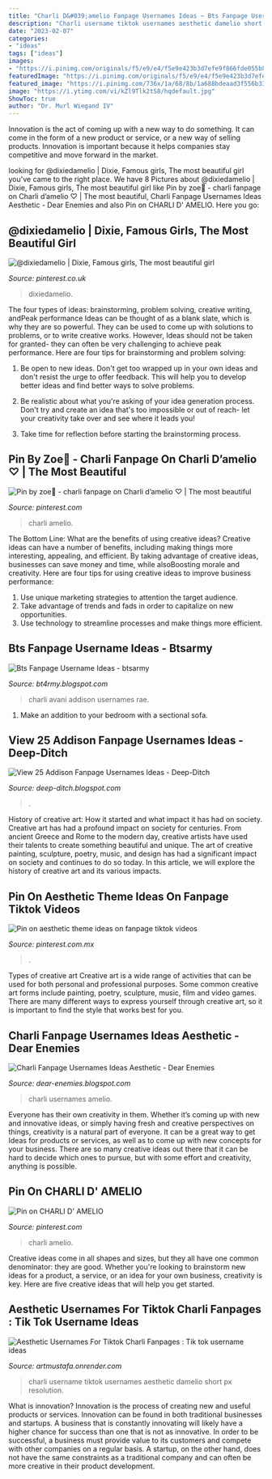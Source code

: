```yaml
---
title: "Charli D&#039;amelio Fanpage Usernames Ideas ~ Bts Fanpage Username Ideas"
description: "Charli username tiktok usernames aesthetic damelio short px resolution"
date: "2023-02-07"
categories:
- "ideas"
tags: ["ideas"]
images:
- "https://i.pinimg.com/originals/f5/e9/e4/f5e9e423b3d7efe9f866fde055b8b4a6.jpg"
featuredImage: "https://i.pinimg.com/originals/f5/e9/e4/f5e9e423b3d7efe9f866fde055b8b4a6.jpg"
featured_image: "https://i.pinimg.com/736x/1a/68/8b/1a688bdeaad3f556b3310d501e1bdad9.jpg"
image: "https://i.ytimg.com/vi/kZl9Tlk2tS8/hqdefault.jpg"
ShowToc: true
author: "Dr. Murl Wiegand IV"
---
```



Innovation is the act of coming up with a new way to do something. It can come in the form of a new product or service, or a new way of selling products. Innovation is important because it helps companies stay competitive and move forward in the market.

	

		
looking for @dixiedamelio | Dixie, Famous girls, The most beautiful girl you've came to the right place. We have 8 Pictures about @dixiedamelio | Dixie, Famous girls, The most beautiful girl like Pin by zoe🙉 - charli fanpage on Charli d’amelio ♡ | The most beautiful, Charli Fanpage Usernames Ideas Aesthetic - Dear Enemies and also Pin on CHARLI D&#039; AMELIO. Here you go:
		
    
## @dixiedamelio | Dixie, Famous Girls, The Most Beautiful Girl

<img loading=lazy src="https://i.pinimg.com/originals/fc/96/00/fc960041f0e1e417a941756915c5ea40.jpg" onerror="this.onerror=null;this.src='https://tse3.mm.bing.net/th?id=OIP.r_w2dKptefDmOg4a9TwolwHaNK&amp;pid=15.1';" alt="@dixiedamelio | Dixie, Famous girls, The most beautiful girl">

_Source: pinterest.co.uk_

>dixiedamelio. 

	

The four types of ideas: brainstorming, problem solving, creative writing, andPeak performance
Ideas can be thought of as a blank slate, which is why they are so powerful. They can be used to come up with solutions to problems, or to write creative works. However, Ideas should not be taken for granted- they can often be very challenging to achieve peak performance. Here are four tips for brainstorming and problem solving:
1. Be open to new ideas. Don't get too wrapped up in your own ideas and don't resist the urge to offer feedback. This will help you to develop better ideas and find better ways to solve problems.

2. Be realistic about what you're asking of your idea generation process. Don't try and create an idea that's too impossible or out of reach- let your creativity take over and see where it leads you!

3. Take time for reflection before starting the brainstorming process.

    
## Pin By Zoe🙉 - Charli Fanpage On Charli D’amelio ♡ | The Most Beautiful

<img loading=lazy src="https://i.pinimg.com/originals/f5/e9/e4/f5e9e423b3d7efe9f866fde055b8b4a6.jpg" onerror="this.onerror=null;this.src='https://tse3.mm.bing.net/th?id=OIP.8hqhOSwczxs2IgzR90c36gHaJJ&amp;pid=15.1';" alt="Pin by zoe🙉 - charli fanpage on Charli d’amelio ♡ | The most beautiful">

_Source: pinterest.com_

>charli amelio. 

	

The Bottom Line: What are the benefits of using creative ideas?
Creative ideas can have a number of benefits, including making things more interesting, appealing, and efficient. By taking advantage of creative ideas, businesses can save money and time, while alsoBoosting morale and creativity. Here are four tips for using creative ideas to improve business performance: 
1. Use unique marketing strategies to attention the target audience.
2. Take advantage of trends and fads in order to capitalize on new opportunities.
3. Use technology to streamline processes and make things more efficient. 

    
## Bts Fanpage Username Ideas - Btsarmy

<img loading=lazy src="https://i.pinimg.com/736x/73/96/44/7396440518d80ae26ef68030fabb2d52.jpg" onerror="this.onerror=null;this.src='https://tse4.mm.bing.net/th?id=OIP.MPiZEB8jIrOcqAZmxkIUYgHaLG&amp;pid=15.1';" alt="Bts Fanpage Username Ideas - btsarmy">

_Source: bt4rmy.blogspot.com_

>charli avani addison usernames rae. 

	

1. Make an addition to your bedroom with a sectional sofa.

    
## View 25 Addison Fanpage Usernames Ideas - Deep-Ditch

<img loading=lazy src="https://lh5.googleusercontent.com/proxy/u3mU3iilO03hDCHId4zvDkvlRVp-RlpHQG9OT7uNvY9M04hD_OPVCUpoPm7EjBPZ5PD7AIdTLZqvrqVUB-PYb92DBSL-k465JRHKozKMZHiDH0PG-dyhYKOCTA-4WTJdUStQ6MLf4wm3vcRLBOrUCpbPckdWj6t5=w1200-h630-p-k-no-nu" onerror="this.onerror=null;this.src='https://tse3.mm.bing.net/th?id=OIP.6X5lnAUDoOKYYxx1wD1U3AHaD4&amp;pid=15.1';" alt="View 25 Addison Fanpage Usernames Ideas - Deep-Ditch">

_Source: deep-ditch.blogspot.com_

>. 

	

History of creative art: How it started and what impact it has had on society.
Creative art has had a profound impact on society for centuries. From ancient Greece and Rome to the modern day, creative artists have used their talents to create something beautiful and unique. The art of creative painting, sculpture, poetry, music, and design has had a significant impact on society and continues to do so today. In this article, we will explore the history of creative art and its various impacts.

    
## Pin On Aesthetic Theme Ideas On Fanpage Tiktok Videos

<img loading=lazy src="https://i.pinimg.com/236x/1a/a9/ec/1aa9ec4e926555b15cc6ca3b7cbd43b4.jpg?nii=t" onerror="this.onerror=null;this.src='https://tse2.mm.bing.net/th?id=OIP.ScCc6K28PKVe4Axh6QoM1QAAAA&amp;pid=15.1';" alt="Pin on aesthetic theme ideas on fanpage tiktok videos">

_Source: pinterest.com.mx_

>. 

	

Types of creative art
Creative art is a wide range of activities that can be used for both personal and professional purposes. Some common creative art forms include painting, poetry, sculpture, music, film and video games. There are many different ways to express yourself through creative art, so it is important to find the style that works best for you.

    
## Charli Fanpage Usernames Ideas Aesthetic - Dear Enemies

<img loading=lazy src="https://i.pinimg.com/originals/61/77/89/61778957a622386ad35ebc3ba7e3e10f.png" onerror="this.onerror=null;this.src='https://tse4.mm.bing.net/th?id=OIP.QlFtfNjC3toS88YKZUWuhwAAAA&amp;pid=15.1';" alt="Charli Fanpage Usernames Ideas Aesthetic - Dear Enemies">

_Source: dear-enemies.blogspot.com_

>charli usernames amelio. 

	

Everyone has their own creativity in them. Whether it’s coming up with new and innovative ideas, or simply having fresh and creative perspectives on things, creativity is a natural part of everyone. It can be a great way to get Ideas for products or services, as well as to come up with new concepts for your business. There are so many creative ideas out there that it can be hard to decide which ones to pursue, but with some effort and creativity, anything is possible.

    
## Pin On CHARLI D&#039; AMELIO

<img loading=lazy src="https://i.pinimg.com/736x/1a/68/8b/1a688bdeaad3f556b3310d501e1bdad9.jpg" onerror="this.onerror=null;this.src='https://tse3.mm.bing.net/th?id=OIP.dlHButt6rtJwuO_EUmFXsgHaF6&amp;pid=15.1';" alt="Pin on CHARLI D&#039; AMELIO">

_Source: pinterest.com_

>charli amelio. 

	

Creative ideas come in all shapes and sizes, but they all have one common denominator: they are good. Whether you're looking to brainstorm new ideas for a product, a service, or an idea for your own business, creativity is key. Here are five creative ideas that will help you get started.

    
## Aesthetic Usernames For Tiktok Charli Fanpages : Tik Tok Username Ideas

<img loading=lazy src="https://i.ytimg.com/vi/kZl9Tlk2tS8/hqdefault.jpg" onerror="this.onerror=null;this.src='https://tse3.mm.bing.net/th?id=OIP.lltoo8IjFWvq-NjedBqrCwHaFj&amp;pid=15.1';" alt="Aesthetic Usernames For Tiktok Charli Fanpages : Tik tok username ideas">

_Source: artmustafa.onrender.com_

>charli username tiktok usernames aesthetic damelio short px resolution. 

	

What is innovation?
Innovation is the process of creating new and useful products or services. Innovation can be found in both traditional businesses and startups. A business that is constantly innovating will likely have a higher chance for success than one that is not as innovative. In order to be successful, a business must provide value to its customers and compete with other companies on a regular basis. A startup, on the other hand, does not have the same constraints as a traditional company and can often be more creative in their product development.


